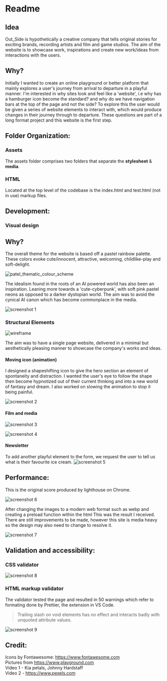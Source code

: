 # Readme

## Idea

Out_Side is hypothetically a creative company that tells original stories for exciting brands, recording artists and film and game studios.
The aim of the website is to showcase work, inspirations and create new work/ideas from interactions with the users.

## Why?
Initially I wanted to create an online playground or better platform that mainly explores a user's journey from arrival to departure in a playful manner. I'm interested in why sites look and feel like a 'website', i.e why has a hamburger icon become the standard? and why do we have navigation bars at the top of the page and not the side? To explore this the user would be given a series of website elements to interact with, which would produce changes in their journey through to departure. 
These questions are part of a long format project and this website is the first step.

## Folder Organization:

### Assets
The assets folder comprises two folders that separate the **stylesheet** & **media**.

### HTML
Located at the top level of the codebase is the index.html and test.html (not in use) markup files.


## Development:

### Visual design 

## Why?

The overall theme for the website is based off a pastel rainbow palette. These colors evoke cute/innocent, attractive, welcoming, childlike-play and soft-delight.

![patel_thematic_colour_scheme](https://github.com/m-u-r-r-a-y/ci-project1/blob/main/docs/rainybow.png)

The idealism found in the roots of an AI powered world has also been an inspiration. Leaning more towards a 'cute-cyberpunk', with soft pink pastel neons as opposed to a darker dystopian world. The aim was to avoid the cynical AI canon which has become commonplace in the media.

![screenshot 1 ](https://github.com/m-u-r-r-a-y/ci-project1/blob/main/docs/Screenshot%202024-03-28%20at%2015.48.54.png)



### Structural Elements

![wireframe](https://github.com/m-u-r-r-a-y/ci-project1/blob/main/docs/thumbnail_ci-project1-website-design%20.png)

The aim was to have a single page website, delivered in a minimal but aesthetically pleasing manner to showcase
the company's works and ideas.

#### Moving icon (animation)

I designed a shapeshifting icon to give the hero section an element of spontaneity and distraction. I wanted 
the user's eye to follow the shape then become hypnotized out of their current thinking and 
into a new world of fantasy and dream. I also worked on slowing the animation to stop it being painful.

![screenshot 2](https://github.com/m-u-r-r-a-y/ci-project1/blob/main/docs/ScreenRecording2024-04-01at17.27.32-ezgif.com-optimize.gif)


#### Film and media
![screenshot 3 ](https://github.com/m-u-r-r-a-y/ci-project1/blob/main/docs/Screenshot%202024-04-01%20at%2023.45.19.png) 

![screenshot 4 ](https://github.com/m-u-r-r-a-y/ci-project1/blob/main/docs/Screenshot%202024-04-01%20at%2023.45.37.png) 

#### Newsletter

To add another playful element to the form, we request the user to tell us what is their favourite ice cream.
![screenshot 5 ](https://github.com/m-u-r-r-a-y/ci-project1/blob/main/docs/Screenshot%202024-04-01%20at%2023.45.59.png) 

## Performance:
This is the original score produced by lighthouse on Chrome. 

![screenshot 6](https://github.com/m-u-r-r-a-y/ci-project1/blob/main/docs/Screenshot%202024-03-28%20at%2013.22.05.png)

After changing the images to a modern web format such as webp and creating a preload function within the html 
This was the result I received. There are still improvements to be made, however this site is media heavy so the design may also need to change to resolve it.

![screenshot 7](https://github.com/m-u-r-r-a-y/ci-project1/blob/main/docs/thumbnail_performance73.png)


## Validation and accessibility:

### CSS validator


![screenshot 8](https://github.com/m-u-r-r-a-y/ci-project1/blob/main/docs/Screenshot%202024-04-02%20at%2001.03.55.png)

### HTML markup validator
The validator tested the page and resulted in 50 warnings which refer to formating done by Prettier, the extension in VS Code.

> Trailing slash on void elements has no effect and interacts badly with unquoted attribute values.
  
![screenshot 9](https://github.com/m-u-r-r-a-y/ci-project1/blob/main/docs/Screenshot%202024-04-02%20at%2001.13.34.png)

## Credit:
Icons by Fontawesome: https://www.fontawesome.com 
<br/>
Pictures from https://www.playground.com
<br/>
Video 1 - Kia petals, Johnny Hardstaff
<br/>
Video 2 - https://www.pexels.com





